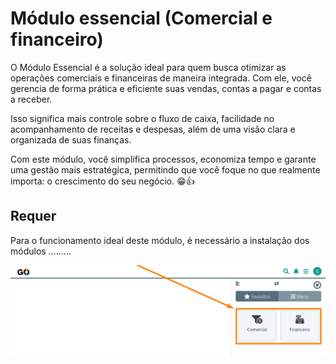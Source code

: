 # Módulo essencial (Comercial e financeiro)

O Módulo Essencial é a solução ideal para quem busca otimizar as operações comerciais e financeiras de maneira integrada. Com ele, você gerencia de forma prática e eficiente suas vendas, contas a pagar e contas a receber. 

Isso significa mais controle sobre o fluxo de caixa, facilidade no acompanhamento de receitas e despesas, além de uma visão clara e organizada de suas finanças.

Com este módulo, você simplifica processos, economiza tempo e garante uma gestão mais estratégica, permitindo que você foque no que realmente importa: o crescimento do seu negócio. 😁👍

## Requer

Para o funcionamento ideal deste módulo, é necessário a instalação dos módulos .........

![](/erp-v2/marketplace/extensions/br.com.gestao-online.modulo.essencial/assets/modulo_essencial_01.png)